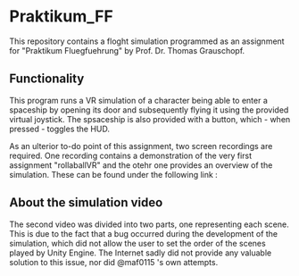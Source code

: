 # Praktikum_FF

This repository contains a floght simulation programmed as an assignment for "Praktikum Fluegfuehrung" by Prof. Dr. Thomas Grauschopf. 

## Functionality

This program runs a VR simulation of a character being able to enter a spaceship by opening its door and subsequently flying it using the provided virtual joystick. The spsaceship is also provided with a button, which - when pressed - toggles the HUD.   

As an ulterior to-do point of this assignment, two screen recordings are required. One recording contains a demonstration of the very first assignment "rollaballVR" and the otehr one provides an overview of the simulation. These can be found under the following link : 

## About the simulation video

The second video was divided into two parts, one representing each scene. This is due to the fact that a bug occurred during the development of the simulation, which did not allow the user to set the order of the scenes played by Unity Engine. The Internet sadly did not provide any valuable solution to this issue, nor did @maf0115 's own attempts.  
